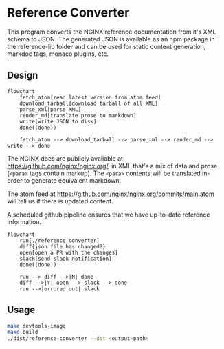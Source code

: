 # Reference Converter

This program converts the NGINX reference documentation from it's XML schema to JSON. The generated JSON is available as an npm package in the reference-lib folder and can be used for static content generation, markdoc tags, monaco plugins, etc.

## Design

```mermaid
flowchart
    fetch_atom[read latest version from atom feed]
    download_tarball[download tarball of all XML]
    parse_xml[parse XML]
    render_md[translate prose to markdown]
    write[write JSON to disk]
    done((done))

    fetch_atom --> download_tarball --> parse_xml --> render_md --> write --> done
```

The NGINX docs are publicly available at <https://github.com/nginx/nginx.org/>, in XML that's a mix of data and prose (`<para>` tags contain markup). The `<para>` contents will be translated in-order to generate equivalent markdown.

The atom feed at <https://github.com/nginx/nginx.org/commits/main.atom> will tell us if there is updated content.

A scheduled github pipeline ensures that we have up-to-date reference information.

```mermaid
flowchart
    run[./reference-converter]
    diff{json file has changed?}
    open[open a PR with the changes]
    slack[send slack notification]
    done((done))

    run --> diff -->|N| done
    diff -->|Y| open --> slack --> done
    run -->|errored out| slack
```

## Usage

```bash
make devtools-image
make build
./dist/reference-converter --dst <output-path>
```
